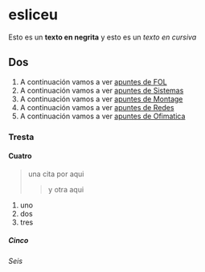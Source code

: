 # esliceu
Esto es un **texto en negrita** y esto es un *texto en cursiva*
## Dos
1. A continuación vamos a ver [apuntes de FOL](/FOL/)
2. A continuación vamos a ver [apuntes de Sistemas](sistemas/processos/README.md)
3. A continuación vamos a ver [apuntes de Montage](/montage/)
4. A continuación vamos a ver [apuntes de Redes](/redes/)
5. A continuación vamos a ver [apuntes de Ofimatica](/ofimatica/)
### Tresta
#### Cuatro
>una cita por aqui 
>> y otra aqui 
1. uno
2. dos
3. tres
##### Cinco

###### Seis